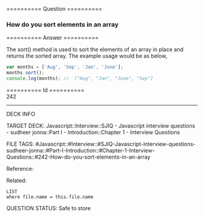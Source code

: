 ========== Question ==========  

### How do you sort elements in an array  

========== Answer ==========  

The sort() method is used to sort the elements of an array in place and returns the sorted array. The example usage would be as below,

```javascript
var months = ['Aug', 'Sep', 'Jan', 'June'];
months.sort();
console.log(months); //  ["Aug", "Jan", "June", "Sep"]
```

========== Id ==========  
242

---

DECK INFO

TARGET DECK: Javascript::Interview::SJIQ - Javascript interview questions - sudheer jonna::Part I - Introduction::Chapter 1 - Interview Questions

FILE TAGS: #Javascript::#Interview::#SJIQ-Javascript-interview-questions-sudheer-jonna::#Part-I-Introduction::#Chapter-1-Interview-Questions::#242-How-do-you-sort-elements-in-an-array

Reference:

Related:

```dataview
LIST
where file.name = this.file.name
```

QUESTION STATUS: Safe to store
